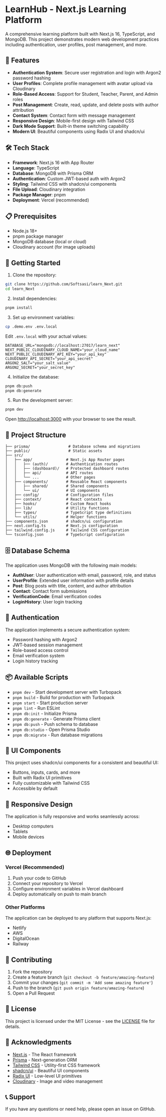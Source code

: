 # LearnHub - Next.js Learning Platform

A comprehensive learning platform built with Next.js 16, TypeScript, and MongoDB. This project demonstrates modern web development practices including authentication, user profiles, post management, and more.

## 🚀 Features

- **Authentication System**: Secure user registration and login with Argon2 password hashing
- **User Profiles**: Complete profile management with avatar upload via Cloudinary
- **Role-Based Access**: Support for Student, Teacher, Parent, and Admin roles
- **Post Management**: Create, read, update, and delete posts with author attribution
- **Contact System**: Contact form with message management
- **Responsive Design**: Mobile-first design with Tailwind CSS
- **Dark Mode Support**: Built-in theme switching capability
- **Modern UI**: Beautiful components using Radix UI and shadcn/ui

## 🛠️ Tech Stack

- **Framework**: Next.js 16 with App Router
- **Language**: TypeScript
- **Database**: MongoDB with Prisma ORM
- **Authentication**: Custom JWT-based auth with Argon2
- **Styling**: Tailwind CSS with shadcn/ui components
- **File Upload**: Cloudinary integration
- **Package Manager**: pnpm
- **Deployment**: Vercel (recommended)

## 📋 Prerequisites

- Node.js 18+
- pnpm package manager
- MongoDB database (local or cloud)
- Cloudinary account (for image uploads)

## 🚀 Getting Started

1. Clone the repository:
```bash
git clone https://github.com/Softsasi/learn_Next.git
cd learn_Next
```

2. Install dependencies:
```bash
pnpm install
```

3. Set up environment variables:
```bash
cp .demo.env .env.local
```

Edit `.env.local` with your actual values:
```env
DATABASE_URL="mongodb://localhost:27017/learn_next"
NEXT_PUBLIC_CLOUDINARY_CLOUD_NAME="your_cloud_name"
NEXT_PUBLIC_CLOUDINARY_API_KEY="your_api_key"
CLOUDINARY_API_SECRET="your_api_secret"
ARGON2_SALT="your_salt_value"
ARGON2_SECRET="your_secret_key"
```

4. Initialize the database:
```bash
pnpm db:push
pnpm db:generate
```

5. Run the development server:
```bash
pnpm dev
```

Open [http://localhost:3000](http://localhost:3000) with your browser to see the result.

## 📁 Project Structure

```
├── prisma/                 # Database schema and migrations
├── public/                 # Static assets
├── src/
│   ├── app/               # Next.js App Router pages
│   │   ├── (auth)/        # Authentication routes
│   │   ├── (dashboard)/   # Protected dashboard routes
│   │   ├── api/           # API routes
│   │   └── ...            # Other pages
│   ├── components/        # Reusable React components
│   │   ├── shared/        # Shared components
│   │   └── ui/            # UI components
│   ├── config/            # Configuration files
│   ├── context/           # React contexts
│   ├── hooks/             # Custom React hooks
│   ├── lib/               # Utility functions
│   ├── types/             # TypeScript type definitions
│   └── utils/             # Helper functions
├── components.json        # shadcn/ui configuration
├── next.config.ts         # Next.js configuration
├── tailwind.config.js     # Tailwind CSS configuration
└── tsconfig.json          # TypeScript configuration
```

## 🗄️ Database Schema

The application uses MongoDB with the following main models:

- **AuthUser**: User authentication with email, password, role, and status
- **UserProfile**: Extended user information with profile details
- **Post**: Blog posts with title, content, and author attribution
- **Contact**: Contact form submissions
- **VerificationCode**: Email verification codes
- **LoginHistory**: User login tracking

## 🔐 Authentication

The application implements a secure authentication system:

- Password hashing with Argon2
- JWT-based session management
- Role-based access control
- Email verification system
- Login history tracking

## 📦 Available Scripts

- `pnpm dev` - Start development server with Turbopack
- `pnpm build` - Build for production with Turbopack
- `pnpm start` - Start production server
- `pnpm lint` - Run ESLint
- `pnpm db:init` - Initialize Prisma
- `pnpm db:generate` - Generate Prisma client
- `pnpm db:push` - Push schema to database
- `pnpm db:studio` - Open Prisma Studio
- `pnpm db:migrate` - Run database migrations

## 🎨 UI Components

This project uses shadcn/ui components for a consistent and beautiful UI:

- Buttons, inputs, cards, and more
- Built with Radix UI primitives
- Fully customizable with Tailwind CSS
- Accessible by default

## 📱 Responsive Design

The application is fully responsive and works seamlessly across:

- Desktop computers
- Tablets
- Mobile devices

## 🌐 Deployment

### Vercel (Recommended)

1. Push your code to GitHub
2. Connect your repository to Vercel
3. Configure environment variables in Vercel dashboard
4. Deploy automatically on push to main branch

### Other Platforms

The application can be deployed to any platform that supports Next.js:

- Netlify
- AWS
- DigitalOcean
- Railway

## 🤝 Contributing

1. Fork the repository
2. Create a feature branch (`git checkout -b feature/amazing-feature`)
3. Commit your changes (`git commit -m 'Add some amazing feature'`)
4. Push to the branch (`git push origin feature/amazing-feature`)
5. Open a Pull Request

## 📄 License

This project is licensed under the MIT License - see the [LICENSE](LICENSE) file for details.

## 🙏 Acknowledgments

- [Next.js](https://nextjs.org/) - The React framework
- [Prisma](https://www.prisma.io/) - Next-generation ORM
- [Tailwind CSS](https://tailwindcss.com/) - Utility-first CSS framework
- [shadcn/ui](https://ui.shadcn.com/) - Beautiful UI components
- [Radix UI](https://www.radix-ui.com/) - Low-level UI primitives
- [Cloudinary](https://cloudinary.com/) - Image and video management

## 📞 Support

If you have any questions or need help, please open an issue on GitHub.
